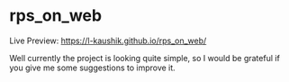 # rps_on_web

Live Preview: https://l-kaushik.github.io/rps_on_web/

Well currently the project is looking quite simple, so I would be grateful if you give me some suggestions to improve it. 